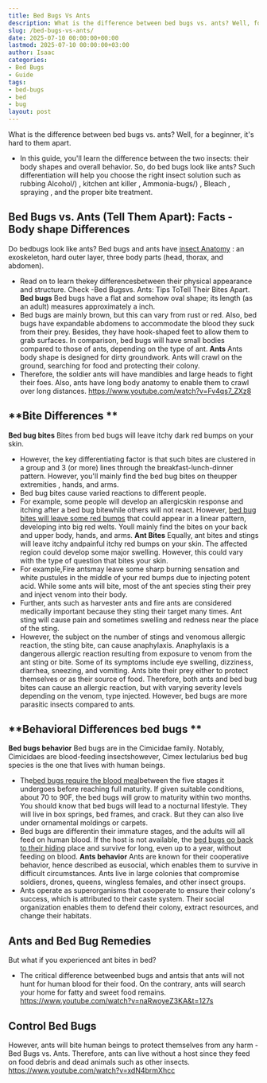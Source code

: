 ```yaml
---
title: Bed Bugs Vs Ants
description: What is the difference between bed bugs vs. ants? Well, for a beginner, it's hard to them apart. - In this guide, you'll learn the difference between the two...
slug: /bed-bugs-vs-ants/
date: 2025-07-10 00:00:00+00:00
lastmod: 2025-07-10 00:00:00+03:00
author: Isaac
categories:
- Bed Bugs
- Guide
tags:
- bed-bugs
- bed
- bug
layout: post
---
```

What is the difference between bed bugs vs. ants? Well, for a beginner, it's hard to them apart.
- In this guide, you'll learn the difference between the two insects: their body shapes and overall behavior. So, do bed bugs look like ants?
Such differentiation will help you choose the right insect solution such as
rubbing Alcohol/)
,
kitchen ant killer
,
Ammonia-bugs/)
,
Bleach
,
spraying
, and the proper bite treatment.

## Bed Bugs vs. Ants (Tell Them Apart): Facts - Body shape Differences
Do bedbugs look like ants? Bed bugs and ants have
[insect Anatomy](https://extension.umd.edu/sites/extension.umd.edu/files/_docs/programs/master-gardeners/Montgomery/Master%20Gardener%20Termites%20Ants%20Bed%20Bugs%202-17.pdf)
: an exoskeleton, hard outer layer, three body parts (head, thorax, and abdomen).
- Read on to learn thekey differencesbetween their physical appearance and structure. Check -Bed Bugsvs. Ants: Tips ToTell Their Bites Apart.
**Bed bugs**
Bed bugs have a flat
and somehow oval shape; its length (as an adult) measures approximately a  inch.
- Bed bugs are mainly brown, but this can vary from rust or red.
Also,
bed bugs have expandable abdomens
to accommodate the blood they suck from their prey. Besides, they have hook-shaped feet to allow them to grab surfaces.
In
comparison, bed bugs
will have small bodies compared to those of ants, depending on the type of ant.
**Ants**
Ants body shape is designed for dirty groundwork. Ants will crawl on the ground, searching for food and protecting their colony.
- Therefore, the soldier ants will have mandibles and large heads to fight their foes.
Also, ants have long body anatomy to enable them to crawl over long distances.
https://www.youtube.com/watch?v=Fv4qs7_ZXz8
## **Bite Differences **
**Bed bug bites**
Bites from bed bugs
will leave itchy dark red bumps on your skin.
- However, the key differentiating factor is that such bites are clustered in a group and 3 (or more) lines through the breakfast-lunch-dinner pattern.
However, you'll mainly find the
bed bug bites on theupper extremities
, hands, and arms.
- Bed bug bites cause varied reactions to different people.
- For example, some people will develop an allergicskin response and itching after a bed bug bitewhile others will not react.
However,
[bed bug bites will leave some red bumps](https://pestpolicy.com/how-long-do-bed-bug-bites-last/)
that could appear in a linear pattern, developing into big red welts. Youll mainly find the bites on your back and upper body, hands, and arms.
**Ant Bites**
Equally, ant bites and stings will leave itchy andpainful itchy red bumps on your skin.
The affected region could develop some major swelling. However, this could vary with the type of question that bites your skin.
- For example,Fire antsmay leave some sharp burning sensation and white pustules in the middle of your red bumps due to injecting potent acid.
While some ants will bite, most of the ant species sting their prey and inject venom into their body.
- Further, ants such as harvester ants and fire ants are considered medically important because they sting their target many times.
Ant sting will cause pain and sometimes swelling and redness near the place of the sting.
- However, the subject on the number of stings and venomous allergic reaction, the sting bite, can cause anaphylaxis.
Anaphylaxis is a dangerous allergic reaction resulting from exposure to venom from the ant sting or bite.
Some of its symptoms include eye swelling, dizziness, diarrhea, sneezing, and vomiting. Ants bite their prey either to protect themselves or as their source of food.
Therefore, both ants and bed bug bites can cause an allergic reaction, but with varying severity levels depending on the venom, type injected.
However,
bed bugs are more parasitic
insects compared to ants.
## **Behavioral Differences bed bugs **
**Bed bugs behavior**
Bed bugs are in the Cimicidae family. Notably, Cimicidaes are blood-feeding insectshowever, Cimex lectularius bed bug species is the one that lives with human beings.
- The[bed bugs require the blood meal](https://pestpolicy.com/how-big-are-bed-bugs/)between the five stages it undergoes before reaching full maturity.
If given suitable conditions, about 70 to 90F, the bed bugs will grow to maturity within two months. You should know that bed bugs will lead to a nocturnal lifestyle.
They will live in box springs, bed frames, and crack. But they can also live under ornamental moldings or carpets.
- Bed bugs are differentin their immature stages, and the adults will all feed on human blood.
If the host is not available, the
[bed bugs go back to their hiding](https://pestpolicy.com/where-do-bed-bugs-hide/)
place and survive for long, even up to a year, without feeding on blood.
**Ants behavior**
Ants are known for their cooperative behavior, hence described as eusocial, which enables them to survive in difficult circumstances.
Ants live in large colonies that compromise soldiers, drones, queens, wingless females, and other insect groups.
- Ants operate as superorganisms that cooperate to ensure their colony's success, which is attributed to their caste system.
Their social organization enables them to defend their colony, extract resources, and change their habitats.
## Ants and Bed Bug Remedies
But what if you experienced ant bites in bed?
- The critical difference betweenbed bugs and antsis that ants will not hunt for human blood for their food.
On the contrary, ants will search your home for fatty and sweet food remains.
https://www.youtube.com/watch?v=naRwoyeZ3KA&t=127s
## Control Bed Bugs
However, ants will
bite human beings
to protect themselves from any harm - Bed Bugs vs. Ants.
Therefore, ants can live without a host since they feed on food debris and dead animals such as other insects.
https://www.youtube.com/watch?v=xdN4brmXhcc